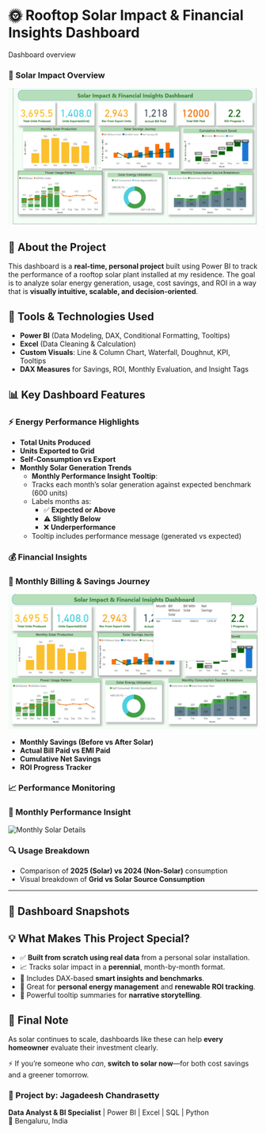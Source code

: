 # 🌞 Rooftop Solar Impact & Financial Insights Dashboard

Dashboard overview 
### 🔹 Solar Impact Overview
![Solar Dashboard](Solar%20Dashboard.png)

## 📌 About the Project

This dashboard is a **real-time, personal project** built using Power BI to track the performance of a rooftop solar plant installed at my residence. The goal is to analyze solar energy generation, usage, cost savings, and ROI in a way that is **visually intuitive, scalable, and decision-oriented**.

## 💼 Tools & Technologies Used
- **Power BI** (Data Modeling, DAX, Conditional Formatting, Tooltips)
- **Excel** (Data Cleaning & Calculation)
- **Custom Visuals**: Line & Column Chart, Waterfall, Doughnut, KPI, Tooltips
- **DAX Measures** for Savings, ROI, Monthly Evaluation, and Insight Tags

## 📊 Key Dashboard Features

### ⚡️ Energy Performance Highlights

- **Total Units Produced**
- **Units Exported to Grid**
- **Self-Consumption vs Export**
- **Monthly Solar Generation Trends**
  - **Monthly Performance Insight Tooltip**:
  - Tracks each month’s solar generation against expected benchmark (600 units)
  - Labels months as:
    - ✅ **Expected or Above**
    - ⚠️ **Slightly Below**
    - ❌ **Underperformance**
  - Tooltip includes performance message (generated vs expected)

### 💰 Financial Insights

### 🔹 Monthly Billing & Savings Journey
![Solar Savings Details](Solar%20Savings%20Details.png)

- **Monthly Savings (Before vs After Solar)**
- **Actual Bill Paid vs EMI Paid**
- **Cumulative Net Savings**
- **ROI Progress Tracker**

### 📈 Performance Monitoring

### 🔹 Monthly Performance Insight
![Monthly Solar Details](Monthly%20Solar%20Details1.png)

### 🔍 Usage Breakdown
- Comparison of **2025 (Solar) vs 2024 (Non-Solar)** consumption
- Visual breakdown of **Grid vs Solar Source Consumption**

---

## 📸 Dashboard Snapshots

## 💡 What Makes This Project Special?

- ✅ **Built from scratch using real data** from a personal solar installation.
- 📈 Tracks solar impact in a **perennial**, month-by-month format.
- 🧠 Includes DAX-based **smart insights and benchmarks**.
- 🌱 Great for **personal energy management** and **renewable ROI tracking**.
- 💬 Powerful tooltip summaries for **narrative storytelling**.

## 🙌 Final Note

As solar continues to scale, dashboards like these can help **every homeowner** evaluate their investment clearly.

⚡ If you’re someone who *can*, **switch to solar now**—for both cost savings and a greener tomorrow.

### 👤 Project by: **Jagadeesh Chandrasetty**
**Data Analyst & BI Specialist** | Power BI | Excel | SQL | Python  
📍 Bengaluru, India 
